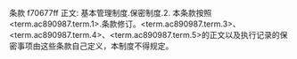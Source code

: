 条款 f70677ff 正文:
基本管理制度.保密制度.2. 本条款按照<term.ac890987.term.1>.条款修订。<term.ac890987.term.3>、<term.ac890987.term.4>、<term.ac890987.term.5>的正文以及执行记录的保密事项由这些条款自己定义，本制度不得规定。
